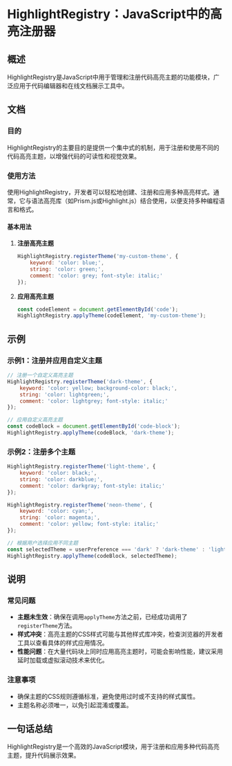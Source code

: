 <!--
Meta Description: # HighlightRegistry：JavaScript中的高亮注册器 ## 概述 HighlightRegistry是JavaScript中用于管理和注册代码高亮主题的功能模块，广泛应用于代码编辑器和在线文档展示工具中。 ## 文档 ### 目的 HighlightRegistry的主要目的是...
Meta Keywords: color, highlightregistry, theme, registertheme, javascript
-->

# HighlightRegistry：JavaScript中的高亮注册器

## 概述
HighlightRegistry是JavaScript中用于管理和注册代码高亮主题的功能模块，广泛应用于代码编辑器和在线文档展示工具中。

## 文档
### 目的
HighlightRegistry的主要目的是提供一个集中式的机制，用于注册和使用不同的代码高亮主题，以增强代码的可读性和视觉效果。

### 使用方法
使用HighlightRegistry，开发者可以轻松地创建、注册和应用多种高亮样式。通常，它与语法高亮库（如Prism.js或Highlight.js）结合使用，以便支持多种编程语言和格式。

#### 基本用法
1. **注册高亮主题**
   ```javascript
   HighlightRegistry.registerTheme('my-custom-theme', {
       keyword: 'color: blue;',
       string: 'color: green;',
       comment: 'color: grey; font-style: italic;'
   });
   ```

2. **应用高亮主题**
   ```javascript
   const codeElement = document.getElementById('code');
   HighlightRegistry.applyTheme(codeElement, 'my-custom-theme');
   ```

## 示例
### 示例1：注册并应用自定义主题
```javascript
// 注册一个自定义高亮主题
HighlightRegistry.registerTheme('dark-theme', {
    keyword: 'color: yellow; background-color: black;',
    string: 'color: lightgreen;',
    comment: 'color: lightgrey; font-style: italic;'
});

// 应用自定义高亮主题
const codeBlock = document.getElementById('code-block');
HighlightRegistry.applyTheme(codeBlock, 'dark-theme');
```

### 示例2：注册多个主题
```javascript
HighlightRegistry.registerTheme('light-theme', {
    keyword: 'color: black;',
    string: 'color: darkblue;',
    comment: 'color: darkgray; font-style: italic;'
});

HighlightRegistry.registerTheme('neon-theme', {
    keyword: 'color: cyan;',
    string: 'color: magenta;',
    comment: 'color: yellow; font-style: italic;'
});

// 根据用户选择应用不同主题
const selectedTheme = userPreference === 'dark' ? 'dark-theme' : 'light-theme';
HighlightRegistry.applyTheme(codeBlock, selectedTheme);
```

## 说明
### 常见问题
- **主题未生效**：确保在调用`applyTheme`方法之前，已经成功调用了`registerTheme`方法。
- **样式冲突**：高亮主题的CSS样式可能与其他样式库冲突，检查浏览器的开发者工具以查看具体的样式应用情况。
- **性能问题**：在大量代码块上同时应用高亮主题时，可能会影响性能，建议采用延时加载或虚拟滚动技术来优化。

### 注意事项
- 确保主题的CSS规则遵循标准，避免使用过时或不支持的样式属性。
- 主题名称必须唯一，以免引起混淆或覆盖。

## 一句话总结
HighlightRegistry是一个高效的JavaScript模块，用于注册和应用多种代码高亮主题，提升代码展示效果。